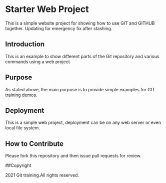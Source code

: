 # Starter Web Project

This is a simple website project for
showing how to use GIT and GITHUB together.
Updating for emergency fix after stashing.

## Introduction

This is an example to show different parts
of the Git repository and various commands
using a web project

## Purpose

As stated above, the main purpose is to 
provide simple examples for GIT training 
demos.


## Deployment

This is a simple web project, deployment
can be on any web server or even local
file system.

## How to Contribute

Please fork this repository and then issue pull requests for
review.

##Copyright 

2021 Git training.All rights reserved.